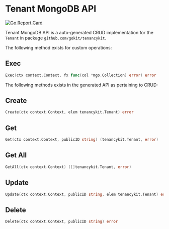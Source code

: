 Tenant MongoDB API
===================================
[![Go Report Card](https://goreportcard.com/badge/github.com/gokit/tenancykit/db/tenantmgo)](https://goreportcard.com/report/github.com/gokit/tenancykit/db/tenantmgo)

Tenant MongoDB API is a auto-generated CRUD implementation for the `Tenant` in package `github.com/gokit/tenancykit`.

The following method exists for custom operations:

## Exec

```go
Exec(ctx context.Context, fx func(col *mgo.Collection) error) error
```

The following methods exists in the generated API as pertaining to CRUD:

## Create

```go
Create(ctx context.Context, elem tenancykit.Tenant) error
```

## Get

```go
Get(ctx context.Context, publicID string) (tenancykit.Tenant, error)
```

## Get All

```go
GetAll(ctx context.Context) ([]tenancykit.Tenant, error)
```

## Update

```go
Update(ctx context.Context, publicID string, elem tenancykit.Tenant) error
```

## Delete

```go
Delete(ctx context.Context, publicID string) error
```